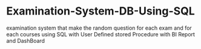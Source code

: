 # Examination-System-DB-Using-SQL
examination system that make the random question for each exam and for each courses using SQL with User Defined stored Procedure with BI Report and DashBoard
